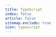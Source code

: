 ```yaml
---
title: TypeScript
index: false
article: false
sitemap.exclude: true
icon: typescript
---
```


